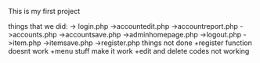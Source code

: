 This is my first project 

things that we did:
-> login.php
->accountedit.php
->accountreport.php
->accounts.php
->accountsave.php
->adminhomepage.php
->logout.php
->item.php
->itemsave.php
->register.php
things not done 
+register function doesnt work
+menu stuff make it work
+edit and delete codes not working
